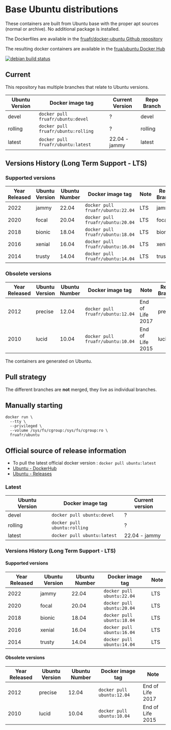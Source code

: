 # Base Ubuntu distributions

These containers are built from Ubuntu base with the proper apt sources (normal or archive). No additional package is installed.

The Dockerfiles are available in the [fruafr/docker-ubuntu Github repository](https://github.com/fruafr/docker-ubuntu)

The resulting docker containers are available in the [frua/ubuntu Docker Hub](https://hub.docker.com/repository/docker/fruafr/ubuntu)

[![debian build status](https://img.shields.io/docker/cloud/build/fruafr/ubuntu.svg)](https://hub.docker.com/repository/docker/fruafr/ubuntu)

## Current

This repository has multiple branches that relate to Ubuntu versions.

|Ubuntu Version    |Docker image tag                       |Current Version |Repo Branch   |
|------------------|---------------------------------------|----------------|--------------|
|devel             |`docker pull fruafr/ubuntu:devel`      |?               |devel         |
|rolling           |`docker pull fruafr/ubuntu:rolling`    |?               |rolling       |
|latest            |`docker pull fruafr/ubuntu:latest`     |22.04 - jammy   |latest        |

## Versions History (Long Term Support - LTS)

### Supported versions

|Year Released |Ubuntu Version |Ubuntu Number |Docker image tag                  |Note                      |Repo Branch       |
|--------------|---------------|--------------|----------------------------------|--------------------------|------------------|
|2022          |jammy          |22.04         |`docker pull fruafr/ubuntu:22.04` |LTS                       |jammy             |
|2020          |focal          |20.04         |`docker pull fruafr/ubuntu:20.04` |LTS                       |focal             |
|2018          |bionic         |18.04         |`docker pull fruafr/ubuntu:18.04` |LTS                       |bionic            |
|2016          |xenial         |16.04         |`docker pull fruafr/ubuntu:16.04` |LTS                       |xenial            |
|2014          |trusty         |14.04         |`docker pull fruafr/ubuntu:14.04` |LTS                       |trusty            |

### Obsolete versions 

|Year Released |Ubuntu Version |Ubuntu Number |Docker image tag                  |Note                      |Repo Branch       |
|--------------|---------------|--------------|----------------------------------|--------------------------|------------------|
|2012          |precise        |12.04         |`docker pull fruafr/ubuntu:12.04` |End of Life 2017          |precise           |
|2010          |lucid          |10.04         |`docker pull fruafr/ubuntu:10.04` |End of Life 2015          |lucid             |

The containers are generated on Ubuntu. 

## Pull strategy

The different branches are **not** merged, they live as individual branches.

## Manually starting

```
docker run \
  --tty \
  --privileged \
  --volume /sys/fs/cgroup:/sys/fs/cgroup:ro \
  fruafr/ubuntu
```

## Official source of release information
- To pull the latest official docker version : `docker pull ubuntu:latest`
- [Ubuntu - DockerHub](https://hub.docker.com/_/ubuntu)
- [Ubuntu - Releases](https://wiki.ubuntu.com/Releases)

### Latest

|Ubuntu Version    |Docker image tag                |Current version |
|------------------|--------------------------------|----------------|
|devel             |`docker pull ubuntu:devel`      |?               |
|rolling           |`docker pull ubuntu:rolling`    |?               |
|latest            |`docker pull ubuntu:latest`     |22.04 - jammy   |

### Versions History (Long Term Support - LTS)

#### Supported versions

|Year Released |Ubuntu Version |Ubuntu Number |Docker image tag           |Note                      |
|--------------|---------------|--------------|---------------------------|--------------------------|
|2022          |jammy          |22.04         |`docker pull ubuntu:22.04` |LTS                       |
|2020          |focal          |20.04         |`docker pull ubuntu:20.04` |LTS                       |
|2018          |bionic         |18.04         |`docker pull ubuntu:18.04` |LTS                       |
|2016          |xenial         |16.04         |`docker pull ubuntu:16.04` |LTS                       |
|2014          |trusty         |14.04         |`docker pull ubuntu:14.04` |LTS                       |

#### Obsolete versions 

|Year Released |Ubuntu Version |Ubuntu Number |Docker image tag           |Note                      |
|--------------|---------------|--------------|---------------------------|--------------------------|
|2012          |precise        |12.04         |`docker pull ubuntu:12.04` |End of Life 2017          |
|2010          |lucid          |10.04         |`docker pull ubuntu:10.04` |End of Life 2015          |
